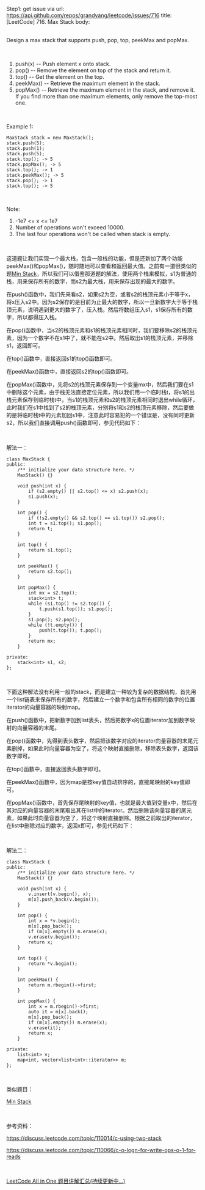 Step1: get issue via url: https://api.github.com/repos/grandyang/leetcode/issues/716 
 title:[LeetCode] 716. Max Stack 
 body:  
  

Design a max stack that supports push, pop, top, peekMax and popMax.

 

  1. push(x) -- Push element x onto stack.
  2. pop() -- Remove the element on top of the stack and return it.
  3. top() -- Get the element on the top.
  4. peekMax() -- Retrieve the maximum element in the stack.
  5. popMax() -- Retrieve the maximum element in the stack, and remove it. If you find more than one maximum elements, only remove the top-most one.



 

Example 1:
    
    
    MaxStack stack = new MaxStack();
    stack.push(5); 
    stack.push(1);
    stack.push(5);
    stack.top(); -> 5
    stack.popMax(); -> 5
    stack.top(); -> 1
    stack.peekMax(); -> 5
    stack.pop(); -> 1
    stack.top(); -> 5
    

 

Note:

  1. -1e7 <= x <= 1e7
  2. Number of operations won't exceed 10000.
  3. The last four operations won't be called when stack is empty.



 

这道题让我们实现一个最大栈，包含一般栈的功能，但是还新加了两个功能peekMax()和popMax()，随时随地可以查看和返回最大值。之前有一道很类似的题[Min Stack](http://www.cnblogs.com/grandyang/p/4091064.html)，所以我们可以借鉴那道题的解法，使用两个栈来模拟，s1为普通的栈，用来保存所有的数字，而s2为最大栈，用来保存出现的最大的数字。

在push()函数中，我们先来看s2，如果s2为空，或者s2的栈顶元素小于等于x，将x压入s2中。因为s2保存的是目前为止最大的数字，所以一旦新数字大于等于栈顶元素，说明遇到更大的数字了，压入栈。然后将数组压入s1，s1保存所有的数字，所以都得压入栈。

在pop()函数中，当s2的栈顶元素和s1的栈顶元素相同时，我们要移除s2的栈顶元素，因为一个数字不在s1中了，就不能在s2中。然后取出s1的栈顶元素，并移除s1，返回即可。

在top()函数中，直接返回s1的top()函数即可。

在peekMax()函数中，直接返回s2的top()函数即可。

在popMax()函数中，先将s2的栈顶元素保存到一个变量mx中，然后我们要在s1中删除这个元素，由于栈无法直接定位元素，所以我们用一个临时栈t，将s1的出栈元素保存到临时栈t中，当s1的栈顶元素和s2的栈顶元素相同时退出while循环，此时我们在s1中找到了s2的栈顶元素，分别将s1和s2的栈顶元素移除，然后要做的是将临时栈t中的元素加回s1中，注意此时容易犯的一个错误是，没有同时更新s2，所以我们直接调用push()函数即可，参见代码如下：

 

解法一：
    
    
    class MaxStack {
    public:
        /** initialize your data structure here. */
        MaxStack() {}
        
        void push(int x) {
            if (s2.empty() || s2.top() <= x) s2.push(x);
            s1.push(x);
        }
        
        int pop() {
            if (!s2.empty() && s2.top() == s1.top()) s2.pop();
            int t = s1.top(); s1.pop();
            return t;
        }
        
        int top() {
            return s1.top();
        }
        
        int peekMax() {
            return s2.top();
        }
        
        int popMax() {
            int mx = s2.top();
            stack<int> t;
            while (s1.top() != s2.top()) {
                t.push(s1.top()); s1.pop();
            }
            s1.pop(); s2.pop();
            while (!t.empty()) {
                push(t.top()); t.pop();
            }
            return mx;
        }
    
    private:
        stack<int> s1, s2;
    };

 

下面这种解法没有利用一般的stack，而是建立一种较为复杂的数据结构，首先用一个list链表来保存所有的数字，然后建立一个数字和包含所有相同的数字的位置iterator的向量容器的映射map。

在push()函数中，把新数字加到list表头，然后把数字x的位置iterator加到数字映射的向量容器的末尾。

在pop()函数中，先得到表头数字，然后把该数字对应的iterator向量容器的末尾元素删掉，如果此时向量容器为空了，将这个映射直接删除，移除表头数字，返回该数字即可。

在top()函数中，直接返回表头数字即可。

在peekMax()函数中，因为map是按key值自动排序的，直接尾映射的key值即可。

在popMax()函数中，首先保存尾映射的key值，也就是最大值到变量x中，然后在其对应的向量容器的末尾取出其在list中的iterator。然后删除该向量容器的尾元素，如果此时向量容器为空了，将这个映射直接删除。根据之前取出的iterator，在list中删除对应的数字，返回x即可，参见代码如下：

 

解法二：
    
    
    class MaxStack {
    public:
        /** initialize your data structure here. */
        MaxStack() {}
        
        void push(int x) {
            v.insert(v.begin(), x);
            m[x].push_back(v.begin());
        }
        
        int pop() {
            int x = *v.begin();
            m[x].pop_back();
            if (m[x].empty()) m.erase(x);
            v.erase(v.begin());
            return x;
        }
        
        int top() {
            return *v.begin();
        }
        
        int peekMax() {
            return m.rbegin()->first;
        }
        
        int popMax() {
            int x = m.rbegin()->first;
            auto it = m[x].back();
            m[x].pop_back();
            if (m[x].empty()) m.erase(x);
            v.erase(it);
            return x;
        }
    
    private:
        list<int> v;
        map<int, vector<list<int>::iterator>> m;
    };

 

类似题目：

[Min Stack](http://www.cnblogs.com/grandyang/p/4091064.html)

 

参考资料：

<https://discuss.leetcode.com/topic/110014/c-using-two-stack>

<https://discuss.leetcode.com/topic/110066/c-o-logn-for-write-ops-o-1-for-reads> 

 

[LeetCode All in One 题目讲解汇总(持续更新中...)](http://www.cnblogs.com/grandyang/p/4606334.html)
